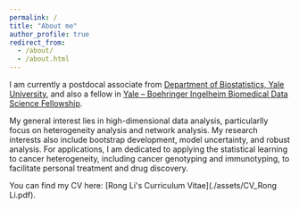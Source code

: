 ```yaml
---
permalink: /
title: "About me"
author_profile: true
redirect_from: 
  - /about/
  - /about.html
---
```


I am currently a postdocal associate from [Department of Biostatistics, Yale University](https://ysph.yale.edu/public-health-research-and-practice/department-research/biostatistics/), and also a fellow in [Yale – Boehringer Ingelheim Biomedical Data Science Fellowship](https://medicine.yale.edu/cbds/bdsfellowship/). 

My general interest lies in high-dimensional data analysis, particularlly focus on heterogeneity analysis and network analysis. My research interests also include bootstrap development, model uncertainty, and robust analysis. For applications, I am dedicated to applying the statistical learning to cancer heterogeneity, including cancer genotyping and immunotyping, to facilitate personal treatment and drug discovery. 

You can find my CV here: [Rong Li's Curriculum Vitae](./assets/CV_Rong Li.pdf).
